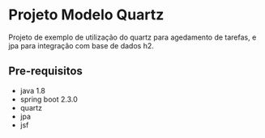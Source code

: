 # Projeto Modelo Quartz
Projeto de exemplo de utilização do quartz para agedamento de tarefas, e jpa para integração com base de dados h2.
## Pre-requisitos
* java 1.8
* spring boot 2.3.0
* quartz
* jpa
* jsf

